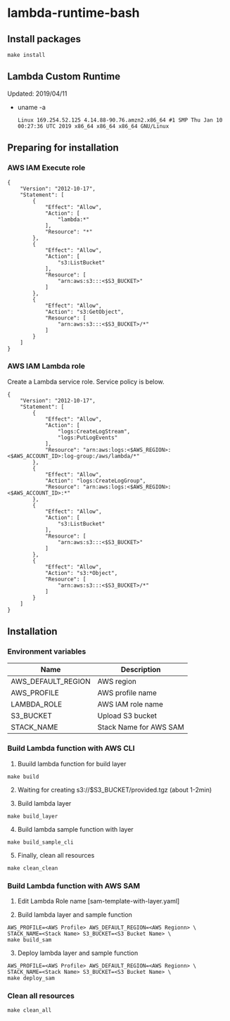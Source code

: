 # lambda-runtime-bash

## Install packages

```
make install
```

## Lambda Custom Runtime

Updated: 2019/04/11

- uname -a
  ```
  Linux 169.254.52.125 4.14.88-90.76.amzn2.x86_64 #1 SMP Thu Jan 10 00:27:36 UTC 2019 x86_64 x86_64 x86_64 GNU/Linux
  ```

## Preparing for installation

### AWS IAM Execute role

```
{
    "Version": "2012-10-17",
    "Statement": [
        {
            "Effect": "Allow",
            "Action": [
                "lambda:*"
            ],
            "Resource": "*"
        },
        {
            "Effect": "Allow",
            "Action": [
                "s3:ListBucket"
            ],
            "Resource": [
                "arn:aws:s3:::<$S3_BUCKET>"
            ]
        },
        {
            "Effect": "Allow",
            "Action": "s3:GetObject",
            "Resource": [
                "arn:aws:s3:::<$S3_BUCKET>/*"
            ]
        }
    ]
}
```

### AWS IAM Lambda role

Create a Lambda service role.
Service policy is below.

```
{
    "Version": "2012-10-17",
    "Statement": [
        {
            "Effect": "Allow",
            "Action": [
                "logs:CreateLogStream",
                "logs:PutLogEvents"
            ],
            "Resource": "arn:aws:logs:<$AWS_REGION>:<$AWS_ACCOUNT_ID>:log-group:/aws/lambda/*"
        },
        {
            "Effect": "Allow",
            "Action": "logs:CreateLogGroup",
            "Resource": "arn:aws:logs:<$AWS_REGION>:<$AWS_ACCOUNT_ID>:*"
        },
        {
            "Effect": "Allow",
            "Action": [
                "s3:ListBucket"
            ],
            "Resource": [
                "arn:aws:s3:::<$S3_BUCKET>"
            ]
        },
        {
            "Effect": "Allow",
            "Action": "s3:*Object",
            "Resource": [
                "arn:aws:s3:::<$S3_BUCKET>/*"
            ]
        }
    ]
}
```

## Installation

### Environment variables

| Name | Description |
| --- | --- |
| AWS_DEFAULT_REGION | AWS region |
| AWS_PROFILE | AWS profile name |
| LAMBDA_ROLE | AWS IAM role name |
| S3_BUCKET | Upload S3 bucket |
| STACK_NAME | Stack Name for AWS SAM |


### Build Lambda function with AWS CLI

1. Buuild lambda function for build layer

```
make build
```

2. Waiting for creating s3://$S3_BUCKET/provided.tgz (about 1-2min)

3. Build lambda layer

```
make build_layer
```

4. Build lambda sample function with layer

```
make build_sample_cli
```

5. Finally, clean all resources

```
make clean_clean
```

### Build Lambda function with AWS SAM

1. Edit Lambda Role name [sam-template-with-layer.yaml]

2. Build lambda layer and sample function

```
AWS_PROFILE=<AWS Profile> AWS_DEFAULT_REGION=<AWS Regionn> \
STACK_NAME=<Stack Name> S3_BUCKET=<S3 Bucket Name> \
make build_sam
```

3. Deploy lambda layer and sample function

```
AWS_PROFILE=<AWS Profile> AWS_DEFAULT_REGION=<AWS Regionn> \
STACK_NAME=<Stack Name> S3_BUCKET=<S3 Bucket Name> \
make deploy_sam
```

### Clean all resources

```
make clean_all
```

